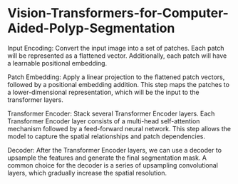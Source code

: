 # Vision-Transformers-for-Computer-Aided-Polyp-Segmentation

Input Encoding: Convert the input image into a set of patches. Each patch will be represented as a flattened vector. Additionally, each patch will have a learnable positional embedding.

Patch Embedding: Apply a linear projection to the flattened patch vectors, followed by a positional embedding addition. This step maps the patches to a lower-dimensional representation, which will be the input to the transformer layers.

Transformer Encoder: Stack several Transformer Encoder layers. Each Transformer Encoder layer consists of a multi-head self-attention mechanism followed by a feed-forward neural network. This step allows the model to capture the spatial relationships and patch dependencies.

Decoder: After the Transformer Encoder layers, we can use a decoder to upsample the features and generate the final segmentation mask. A common choice for the decoder is a series of upsampling convolutional layers, which gradually increase the spatial resolution.
